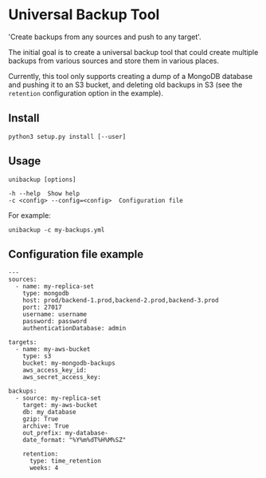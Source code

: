 # Universal Backup Tool

'Create backups from any sources and push to any target'.

The initial goal is to create a universal backup tool that could create
multiple backups from various sources and store them in various places.

Currently, this tool only supports creating a dump of a MongoDB database and
pushing it to an S3 bucket, and deleting old backups in S3 (see the `retention`
configuration option in the example).

## Install

~~~
python3 setup.py install [--user]
~~~

## Usage

~~~
unibackup [options]

-h --help  Show help
-c <config> --config=<config>  Configuration file
~~~

For example:
~~~
unibackup -c my-backups.yml
~~~

## Configuration file example

~~~
---
sources:
  - name: my-replica-set
    type: mongodb
    host: prod/backend-1.prod,backend-2.prod,backend-3.prod
    port: 27017
    username: username
    password: password
    authenticationDatabase: admin

targets:
  - name: my-aws-bucket
    type: s3
    bucket: my-mongodb-backups
    aws_access_key_id:
    aws_secret_access_key: 

backups:
  - source: my-replica-set
    target: my-aws-bucket
    db: my_database
    gzip: True
    archive: True
    out_prefix: my-database-
    date_format: "%Y%m%dT%H%M%SZ"

    retention:
      type: time_retention
      weeks: 4
~~~
